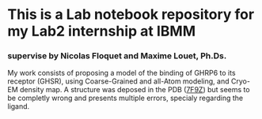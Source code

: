 # This is a Lab notebook repository for my Lab2 internship at IBMM

### supervise by Nicolas Floquet and Maxime Louet, Ph.Ds.

My work consists of proposing a model of the binding of GHRP6 to its receptor (GHSR), using Coarse-Grained and all-Atom modeling, and Cryo-EM density map. 
A structure was deposed in the PDB ([7F9Z][1]) but seems to be completly wrong and presents multiple errors, specialy regarding the ligand.  





[1]:	https://nam12.safelinks.protection.outlook.com/?url=https%3A%2F%2Fwww.rcsb.org%2Fstructure%2F7F9Z&data=05%7C01%7C%7C048e46cd707048f6ce9c08da697d4818%7C84df9e7fe9f640afb435aaaaaaaaaaaa%7C1%7C0%7C637938284046821895%7CUnknown%7CTWFpbGZsb3d8eyJWIjoiMC4wLjAwMDAiLCJQIjoiV2luMzIiLCJBTiI6Ik1haWwiLCJXVCI6Mn0%3D%7C3000%7C%7C%7C&sdata=spbzlY1L1Mgcjb2MQccSKuqUpdElIXhsgS42i6Lupt0%3D&reserved=0